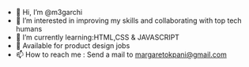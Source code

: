 - 👋 Hi, I’m @m3garchi
- 👀 I’m interested in improving my skills and collaborating with top tech humans 
- 🌱 I’m currently learning:HTML,CSS & JAVASCRIPT
- 💞️ Available for product design jobs
- 📫 How to reach me : Send a mail to margaretokpani@gmail.com

<!---
megarchi/megarchi is a ✨ special ✨ repository because its `README.md` (this file) appears on your GitHub profile.
You can click the Preview link to take a look at your changes.
--->
